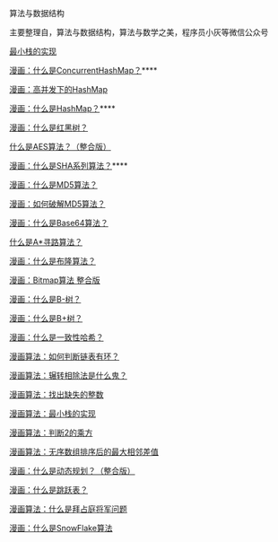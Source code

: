 算法与数据结构

主要整理自，算法与数据结构，算法与数学之美，程序员小灰等微信公众号

[最小栈的实现](https://mp.weixin.qq.com/s/n2QA0q_NGDcnrg6a50fy9Q)

[漫画：什么是ConcurrentHashMap？](http://mp.weixin.qq.com/s?__biz=MzIxMjE5MTE1Nw==&mid=2653192083&idx=1&sn=5c4becd5724dd72ad489b9ed466329f5&chksm=8c990d49bbee845f69345e4121888ec967df27988bc66afd984a25331d2f6464a61dc0335a54&scene=21#wechat_redirect)****

[漫画：高并发下的HashMap](http://mp.weixin.qq.com/s?__biz=MzIxMjE5MTE1Nw==&mid=2653192000&idx=1&sn=118cee6d1c67e7b8e4f762af3e61643e&chksm=8c990d9abbee848c739aeaf25893ae4382eca90642f65fc9b8eb76d58d6e7adebe65da03f80d&scene=21#wechat_redirect)

[漫画：什么是HashMap？](http://mp.weixin.qq.com/s?__biz=MzIxMjE5MTE1Nw==&mid=2653191907&idx=1&sn=876860c5a9a6710ead5dd8de37403ffc&chksm=8c990c39bbee852f71c9dfc587fd70d10b0eab1cca17123c0a68bf1e16d46d71717712b91509&scene=21#wechat_redirect)****

[漫画：什么是红黑树？](http://mp.weixin.qq.com/s?__biz=MzIxMjE5MTE1Nw==&mid=2653191832&idx=1&sn=12017161025495c6914b5ab9397baa59&chksm=8c990c42bbee8554ba02eb83d839123bd3bead6ffc736111456ea77367a3df75750cf88016e0&scene=21#wechat_redirect)

[什么是AES算法？（整合版）](http://mp.weixin.qq.com/s?__biz=MzIxMjE5MTE1Nw==&mid=2653191726&idx=1&sn=c7856fe211471d01e9afdfea4a7f6b87&chksm=8c990cf4bbee85e28bb2ea63cb1f767dee4702ca8b9ef23db3467558a4b27ff5b6c1893c8771&scene=21#wechat_redirect)

[漫画：什么是SHA系列算法？](http://mp.weixin.qq.com/s?__biz=MzIxMjE5MTE1Nw==&mid=2653191642&idx=1&sn=47c6340a6664af2f62e6c580528ea6f6&chksm=8c990f00bbee861698daa51b0622e581b3279c0759a16330fe538de745cb6abed8288b0bd778&scene=21#wechat_redirect)****

[漫画：什么是MD5算法？](http://mp.weixin.qq.com/s?__biz=MzIxMjE5MTE1Nw==&mid=2653191503&idx=1&sn=b18bd0458bf884bcb5d01f1cf2ca8301&chksm=8c990f95bbee8683fcfa9e972fd887cb1e50328ab4d8bd1f6a68ea90de6c67f46e50847e36fb&scene=21#wechat_redirect)

[漫画：如何破解MD5算法？](http://mp.weixin.qq.com/s?__biz=MzIxMjE5MTE1Nw==&mid=2653191598&idx=1&sn=13ef6b99b8a9a25f18b839df13cd6e31&chksm=8c990f74bbee866249af65e56a73f74b90a85b8497b9eea097f813a0b398a44fe0b8320967cd&scene=21#wechat_redirect)

[漫画：什么是Base64算法？](http://mp.weixin.qq.com/s?__biz=MzIxMjE5MTE1Nw==&mid=2653191459&idx=1&sn=6e7d82dabe9c4a26b55f86f502edac03&chksm=8c990ff9bbee86ef7d6eee8a92430ff529b57e2f8720d439b7a4fb83b9ba75cd91395509a239&scene=21#wechat_redirect)

[什么是A*寻路算法？](http://mp.weixin.qq.com/s?__biz=MzIxMjE5MTE1Nw==&mid=2653191389&idx=1&sn=c1728de0464bfc00931fe2c36812a80a&chksm=8c990e07bbee87115480d733a869044183422deb39397dc3a06bf637d7f66639f2c2bbeec71d&scene=21#wechat_redirect)

[漫画：什么是布隆算法？](http://mp.weixin.qq.com/s?__biz=MzIxMjE5MTE1Nw==&mid=2653191316&idx=1&sn=6b407704c99bda58440e97a2d6dd6ee9&chksm=8c990e4ebbee8758bf207b7fed8267bc1bda957f5864c00b467e2de6f0ae93563740b5527f25&scene=21#wechat_redirect)

[漫画：Bitmap算法 整合版](http://mp.weixin.qq.com/s?__biz=MzIxMjE5MTE1Nw==&mid=2653191272&idx=1&sn=9bbcd172b611b455ebfc4b7fb9a6a55e&chksm=8c990eb2bbee87a486c55572a36c577a48df395e13e74314846d221cbcfd364d44c280250234&scene=21#wechat_redirect)

[漫画：什么是B-树？](http://mp.weixin.qq.com/s?__biz=MzIxMjE5MTE1Nw==&mid=2653190965&idx=1&sn=53f78fa037386f85531832cd5322d2a0&chksm=8c9909efbbee80f90512f0c36356c31cc74c388c46388dc2317d43c8f8597298f233ca9c29e9&scene=21#wechat_redirect)

[漫画：什么是B+树？](http://mp.weixin.qq.com/s?__biz=MzIxMjE5MTE1Nw==&mid=2653191027&idx=1&sn=4ba22e3ec8bd149f69fc0aba72e4347e&chksm=8c9909a9bbee80bfa1d8497ff0525df130414c1731b5aa5287bf16ea1cf86c8d8e6f20782184&scene=21#wechat_redirect)

[漫画：什么是一致性哈希？](http://mp.weixin.qq.com/s?__biz=MzIxMjE5MTE1Nw==&mid=2653191083&idx=1&sn=c68c8bb7e18c4d46b85666be10e9ef50&chksm=8c990971bbee80675b6cd0ac3c2c17546cd434c3636616e559ca5cf10d1815c3aed24bfd3c83&scene=21#wechat_redirect)

[漫画算法：如何判断链表有环？](http://mp.weixin.qq.com/s?__biz=MzIxMjE5MTE1Nw==&mid=2653189798&idx=1&sn=c35c259d0a4a26a2ee6205ad90d0b2e1&chksm=8c99047cbbee8d6a452fbb171133551553a825c83fb8b0cc66210dcda842c61157a07baaeb6b&scene=21#wechat_redirect)

[漫画算法：辗转相除法是什么鬼？](http://mp.weixin.qq.com/s?__biz=MzIxMjE5MTE1Nw==&mid=2653189913&idx=1&sn=8667ba0170aef9b6c34713ce8cea60a8&chksm=8c9905c3bbee8cd56d079bb0a436a46a18eb43061bc9390483f6cca692760f01cb575241ffff&scene=21#wechat_redirect)

[漫画算法：找出缺失的整数](http://mp.weixin.qq.com/s?__biz=MzIxMjE5MTE1Nw==&mid=2653189951&idx=1&sn=0181c95484b67d108672235b14e5ebbb&chksm=8c9905e5bbee8cf3362ccc4c7e091caa18b5783183ce4475b6f011c09c1cb03847ea4cb5220c&scene=21#wechat_redirect)

[漫画算法：最小栈的实现](http://mp.weixin.qq.com/s?__biz=MzIxMjE5MTE1Nw==&mid=2653190073&idx=1&sn=c20c002127e2ce3fe0c71a00aee70806&chksm=8c990563bbee8c75521c54ea8eb44b009ad07266b1e5fbf22926baf9a7b7302c7e4f7657dbb8&scene=21#wechat_redirect)

[漫画算法：判断2的乘方](http://mp.weixin.qq.com/s?__biz=MzIxMjE5MTE1Nw==&mid=2653190199&idx=1&sn=3d22e6bc95b66635dd6a36c5900ac401&chksm=8c990aedbbee83fb2ddbbc6f2ff932f2a1358b9882e42a142f80a60f6afd8373d495d07046e3&scene=21#wechat_redirect)

[漫画算法：无序数组排序后的最大相邻差值](http://mp.weixin.qq.com/s?__biz=MzIxMjE5MTE1Nw==&mid=2653190318&idx=1&sn=5f79c533a9b39104c8b939a6d6c27d07&chksm=8c990a74bbee8362016a741d3489fa8b7ba6bc4d6b0e623bd922c37b0f6013670d1868c26042&scene=21#wechat_redirect)

[漫画：什么是动态规划？（整合版）](http://mp.weixin.qq.com/s?__biz=MzIxMjE5MTE1Nw==&mid=2653190796&idx=1&sn=2bf42e5783f3efd03bfb0ecd3cbbc380&chksm=8c990856bbee8140055c3429f59c8f46dc05be20b859f00fe8168efe1e6a954fdc5cfc7246b0&scene=21#wechat_redirect)

[漫画：什么是跳跃表？](http://mp.weixin.qq.com/s?__biz=MzIxMjE5MTE1Nw==&mid=2653190879&idx=1&sn=1916d0f6e72f34408261d70d13eecf5b&chksm=8c990805bbee81137dd6cadbe7b69cf84020233385cc5d7cee778d10977b6f9b28ea235b93e0&scene=21#wechat_redirect)

[漫画算法：什么是拜占庭将军问题](https://blog.csdn.net/bjweimengshu/article/details/80222416)

[漫画：什么是SnowFlake算法](https://blog.csdn.net/moakun/article/details/80200186)